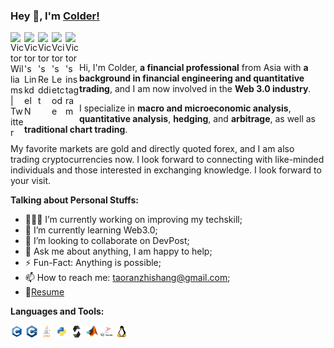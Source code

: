 ### Hey 🤗, I'm [Colder!](https://github.com/taoranzhishang)

<a href="">
  <img align="left" alt="Victor Williams | Twitter" width="22px" src="https://cdn.jsdelivr.net/npm/simple-icons@v3/icons/twitter.svg" />
</a>
<a href="">
  <img align="left" alt="Victor's LinkdeIN" width="22px" src="https://cdn.jsdelivr.net/npm/simple-icons@v3/icons/linkedin.svg" />
</a>
<a href="">
  <a href="Telegram" width="22px" src="https://cdn.jsdelivr.net/npm/simple-icons@v3/icons/telegram.svg" />
</a>
<a href="">
  <img align="left" alt="Victor's Reddit" width="22px" src="https://cdn.jsdelivr.net/npm/simple-icons@v3/icons/reddit.svg" />
</a>
<a href="">
  <img align="left" alt="Vcitor's Leetcode" width="22px" src="https://cdn.jsdelivr.net/npm/simple-icons@v3/icons/leetcode.svg" />
</a>
<a href="">
  <img align="left" alt="Victor's instagram" width="22px" src="https://cdn.jsdelivr.net/npm/simple-icons@v3/icons/instagram.svg" />
</a>

<br />
<br />

Hi, I'm Colder, **a financial professional** from Asia with **a background in financial engineering and quantitative trading**, and I am now involved in the **Web 3.0 industry**. 

I specialize in **macro and microeconomic analysis**, **quantitative analysis**, **hedging**, and **arbitrage**, as well as **traditional chart trading**. 

My favorite markets are gold and directly quoted forex, and I am also trading cryptocurrencies now. I look forward to connecting with like-minded individuals and those interested in exchanging knowledge. I look forward to your visit.



**Talking about Personal Stuffs:**

- 👨🏽‍💻 I’m currently working on improving my techskill;
- 🌱 I’m currently learning Web3.0;
- 👯 I’m looking to collaborate on DevPost;
- 💬 Ask me about anything, I am happy to help;
- ⚡️ Fun-Fact: Anything is possible;
- 📫 How to reach me: taoranzhishang@gmail.com;
- 📝[Resume]()

**Languages and Tools:**


<code><img height="20" src="https://github.com/github/explore/blob/main/topics/c/c.png"></code>
<code><img height="20" src="https://github.com/github/explore/blob/main/topics/cpp/cpp.png"></code>
<code><img height="20" src="https://github.com/github/explore/blob/main/topics/java/java.png"></code>
<code><img height="20" src="https://github.com/github/explore/blob/main/topics/python/python.png"></code>
<code><img height="20" src="https://github.com/github/explore/blob/main/topics/solidity/solidity.png"></code>
<code><img height="20" src="https://github.com/github/explore/blob/main/topics/matlab/matlab.png"></code>
<code><img height="20" src="https://github.com/github/explore/blob/main/topics/sql-server/sql-server.png"></code>
<code><img height="20" src="https://github.com/github/explore/blob/main/topics/linux/linux.png"></code>


